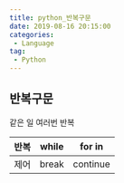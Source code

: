 ```yaml
---
title: python_반복구문
date: 2019-08-16 20:15:00
categories:
 - Language
tag:
 - Python
---
```


## 반복구문

같은 일 여러번 반복

| 반복 | while | for    in |
| ---- | ----- | --------- |
| 제어 | break | continue  |